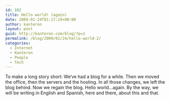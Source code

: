 ```yaml
---
id: 102
title: Hello world! (again)
date: 2009-01-24T01:17:19+00:00
author: kanteron
layout: post
guid: http://kanteron.com/blog/?p=1
permalink: /blog/2009/01/24/hello-world-2/
categories:
  - Internet
  - Kanteron
  - People
  - Tech
---
```

To make a long story short: We‘ve had a blog for a while. Then we moved the office, then the servers and the hosting. In all those changes, we left the blog behind. Now we regain the blog. Hello world...again. By the way, we will be writing in English and Spanish, here and there, about this and that. 